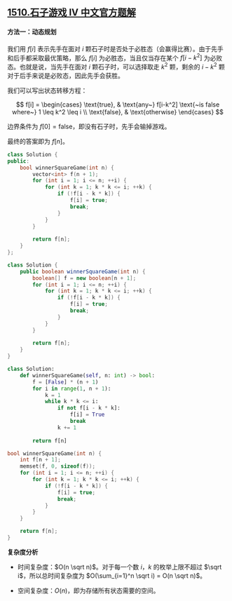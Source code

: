 ## [1510.石子游戏 IV 中文官方题解](https://leetcode.cn/problems/stone-game-iv/solutions/100000/shi-zi-you-xi-iv-by-leetcode-solution)

#### 方法一：动态规划

我们用 $f[i]$ 表示先手在面对 $i$ 颗石子时是否处于必胜态（会赢得比赛）。由于先手和后手都采取最优策略，那么 $f[i]$ 为必胜态，当且仅当存在某个 $f[i - k^2]$ 为必败态。也就是说，当先手在面对 $i$ 颗石子时，可以选择取走 $k^2$ 颗，剩余的 $i-k^2$ 颗对于后手来说是必败态，因此先手会获胜。

我们可以写出状态转移方程：

$$
f[i] = \begin{cases}
\text{true}, & \text{any~} f[i-k^2] \text{~is false where~} 1 \leq k^2 \leq i \\
\text{false}, & \text{otherwise}
\end{cases}
$$

边界条件为 $f[0]=\text{false}$，即没有石子时，先手会输掉游戏。

最终的答案即为 $f[n]$。

```C++ [sol1-C++]
class Solution {
public:
    bool winnerSquareGame(int n) {
        vector<int> f(n + 1);
        for (int i = 1; i <= n; ++i) {
            for (int k = 1; k * k <= i; ++k) {
                if (!f[i - k * k]) {
                    f[i] = true;
                    break;
                }
            }
        }
        
        return f[n];
    }
};
```

```Java [sol1-Java]
class Solution {
    public boolean winnerSquareGame(int n) {
        boolean[] f = new boolean[n + 1];
        for (int i = 1; i <= n; ++i) {
            for (int k = 1; k * k <= i; ++k) {
                if (!f[i - k * k]) {
                    f[i] = true;
                    break;
                }
            }
        }
        
        return f[n];
    }
}
```

```Python [sol1-Python3]
class Solution:
    def winnerSquareGame(self, n: int) -> bool:
        f = [False] * (n + 1)
        for i in range(1, n + 1):
            k = 1
            while k * k <= i:
                if not f[i - k * k]:
                    f[i] = True
                    break
                k += 1
        
        return f[n]
```

```C [sol1-C]
bool winnerSquareGame(int n) {
    int f[n + 1];
    memset(f, 0, sizeof(f));
    for (int i = 1; i <= n; ++i) {
        for (int k = 1; k * k <= i; ++k) {
            if (!f[i - k * k]) {
                f[i] = true;
                break;
            }
        }
    }

    return f[n];
}
```

**复杂度分析**

- 时间复杂度：$O(n \sqrt n)$。对于每一个数 $i$，$k$ 的枚举上限不超过 $\sqrt i$，所以总时间复杂度为 $O(\sum_{i=1}^n \sqrt i) = O(n \sqrt n)$。

- 空间复杂度：$O(n)$，即为存储所有状态需要的空间。